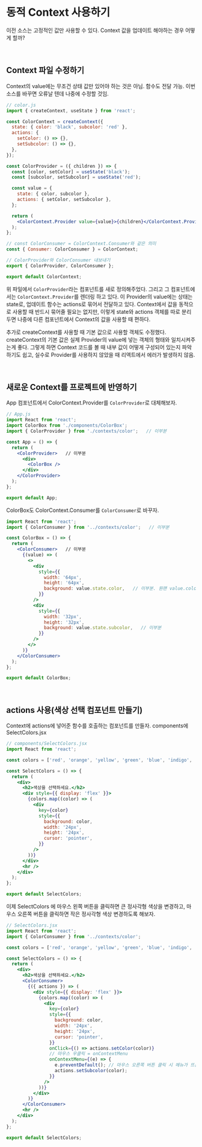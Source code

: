 

# 동적 Context 사용하기

이전 소스는 고정적인 값만 사용할 수 있다. Context 값을 업데이트 해야하는 경우 어떻게 할까?

<br/>

## Context 파일 수정하기

Context의 value에는 무조건 상태 값만 있어야 하는 것은 아님. 함수도 전달 가능. 이번 소스를 바꾸면 오류날 텐데 나중에 수정할 것임.

```jsx
// color.js
import { createContext, useState } from 'react';

const ColorContext = createContext({
  state: { color: 'black', subcolor: 'red' },
  actions: {
    setColor: () => {},
    setSubcolor: () => {},
  },
});

const ColorProvider = ({ children }) => {
  const [color, setColor] = useState('black');
  const [subcolor, setSubcolor] = useState('red');

  const value = {
    state: { color, subcolor },
    actions: { setColor, setSubcolor },
  };

  return (
    <ColorContext.Provider value={value}>{children}</ColorContext.Provider>
  );
};

// const ColorConsumer = ColorContext.Consumer와 같은 의미
const { Consumer: ColorConsumer } = ColorContext;

// ColorProvider와 ColorConsumer 내보내기
export { ColorProvider, ColorConsumer };

export default ColorContext;
```

위 파일에서 `ColorProvider`라는 컴포넌트를 새로 정의해주었다. 그리고 그 컴포넌트에서는 `ColorContext.Provider`를 렌더링 하고 있다. 이 Provider의 value에는 상태는 state로, 업데이트 함수는 actions로 묶어서 전달하고 있다. Context에서 값을 동적으로 사용할 때 반드시 묶어줄 필요는 없지만, 이렇게 state와 actions 객체를 따로 분리두면 나중에 다른 컴포넌트에서 Context의 값을 사용할 때 편하다.

추가로 createContext를 사용할 때 기본 값으로 사용할 객체도 수정했다. createContext의 기본 값은 실제 Provider의 value에 넣는 객체의 형태와 일치시켜주는게 좋다. 그렇게 하면 Context 코드를 볼 때 내부 값이 어떻게 구성되어 있는지 파악하기도 쉽고, 실수로 Provider를 사용하지 않았을 때 리액트에서 에러가 발생하지 않음.

<br/>

## 새로운 Context를 프로젝트에 반영하기

App 컴포넌트에서 ColorContext.Provider를 `ColorProvider`로 대체해보자.

```jsx
// App.js
import React from 'react';
import ColorBox from './components/ColorBox';
import { ColorProvider } from './contexts/color';   // 이부분

const App = () => {
  return (
    <ColorProvider>   // 이부분
      <div>
        <ColorBox />
      </div>
    </ColorProvider>
  );
};

export default App;
```

ColorBox도 ColorContext.Consumer를 `ColorConsumer`로 바꾸자.

```jsx
import React from 'react';
import { ColorConsumer } from '../contexts/color';   // 이부분

const ColorBox = () => {
  return (
    <ColorConsumer>   // 이부분
      {(value) => (
        <>
          <div
            style={{
              width: '64px',
              height: '64px',
              background: value.state.color,   // 이부분. 원랜 value.color 이거였음.
            }}
          />
          <div
            style={{
              width: '32px',
              height: '32px',
              background: value.state.subcolor,   // 이부분
            }}
          />
        </>
      )}
    </ColorConsumer>
  );
};

export default ColorBox;
```

<br/>

## actions 사용(색상 선택 컴포넌트 만들기)

Context에 actions에 넣어준 함수를 호출하는 컴포넌트를 만들자. components에 SelectColors.jsx

```jsx
// components/SelectColors.jsx
import React from 'react';

const colors = ['red', 'orange', 'yellow', 'green', 'blue', 'indigo', 'violet'];

const SelectColors = () => {
  return (
    <div>
      <h2>색상을 선택하세요.</h2>
      <div style={{ display: 'flex' }}>
        {colors.map((color) => (
          <div
            key={color}
            style={{
              background: color,
              width: '24px',
              height: '24px',
              cursor: 'pointer',
            }}
          />
        ))}
      </div>
      <hr />
    </div>
  );
};

export default SelectColors;
```

이제 SelectColors 에 마우스 왼쪽 버튼을 클릭하면  큰 정사각형 색상을 변경하고, 마우스 오른쪽 버튼을 클릭하면 작은 정사각형 색상 변경하도록 해보자.

```jsx
// SelectColors.jsx
import React from 'react';
import { ColorConsumer } from '../contexts/color';

const colors = ['red', 'orange', 'yellow', 'green', 'blue', 'indigo', 'violet'];

const SelectColors = () => {
  return (
    <div>
      <h2>색상을 선택하세요.</h2>
      <ColorConsumer>
        {({ actions }) => (
          <div style={{ display: 'flex' }}>
            {colors.map((color) => (
              <div
                key={color}
                style={{
                  background: color,
                  width: '24px',
                  height: '24px',
                  cursor: 'pointer',
                }}
                onClick={() => actions.setColor(color)}
                // 마우스 우클릭 = onContextMenu
                onContextMenu={(e) => {
                  e.preventDefault(); // 마우스 오른쪽 버튼 클릭 시 메뉴가 뜨는 것을 무시함
                  actions.setSubcolor(color);
                }}
              />
            ))}
          </div>
        )}
      </ColorConsumer>
      <hr />
    </div>
  );
};

export default SelectColors;
```